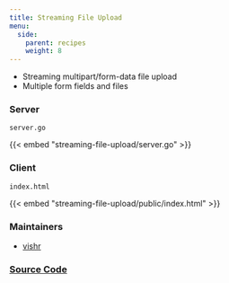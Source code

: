 ```yaml
---
title: Streaming File Upload
menu:
  side:
    parent: recipes
    weight: 8
---
```


- Streaming multipart/form-data file upload
- Multiple form fields and files

### Server

`server.go`

{{< embed "streaming-file-upload/server.go" >}}

### Client

`index.html`

{{< embed "streaming-file-upload/public/index.html" >}}

### Maintainers

- [vishr](https://github.com/vishr)

### [Source Code](https://github.com/vishr/recipes/blob/master/echo/recipes/streaming-file-upload)
